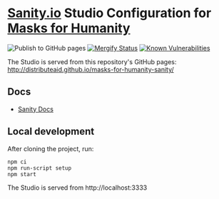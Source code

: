 # [Sanity.io](https://sanity.io) Studio Configuration for [Masks for Humanity](https://github.com/distributeaid/masks-for-humanity.git)

![Publish to GitHub pages](https://github.com/distributeaid/masks-for-humanity-sanity/workflows/Publish%20to%20GitHub%20pages/badge.svg?branch=saga)
[![Mergify Status](https://img.shields.io/endpoint.svg?url=https://dashboard.mergify.io/badges/distributeaid/masks-for-humanity-sanity&style=flat)](https://mergify.io)
[![Known Vulnerabilities](https://snyk.io/test/github/distributeaid/masks-for-humanity-sanity/badge.svg)](https://snyk.io/test/github/distributeaid/masks-for-humanity-sanity)

The Studio is served from this repository's GitHub pages: http://distributeaid.github.io/masks-for-humanity-sanity/

## Docs

  * [Sanity Docs](https://www.sanity.io/docs/overview-introduction)

## Local development

After cloning the project, run:

    npm ci
    npm run-script setup
    npm start

The Studio is served from http://localhost:3333
